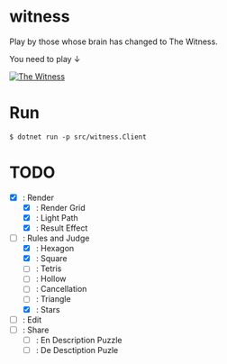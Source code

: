 # witness
Play by those whose brain has changed to The Witness.

You need to play ↓

<a href="https://store.steampowered.com/widget/210970/"><img src="https://steamcdn-a.akamaihd.net/steam/apps/210970/capsule_184x69.jpg?t=1515716902" alt="The Witness" title="The Witness"></a>

# Run

```
$ dotnet run -p src/witness.Client
```

# TODO

- [x] : Render
  - [x] : Render Grid
  - [x] : Light Path
  - [x] : Result Effect

- [ ] : Rules and Judge
  - [x] : Hexagon
  - [x] : Square
  - [ ] : Tetris
  - [ ] : Hollow
  - [ ] : Cancellation
  - [ ] : Triangle
  - [x] : Stars

- [ ] : Edit
- [ ] : Share
  - [ ] : En Description Puzzle
  - [ ] : De Desctiption Puzle